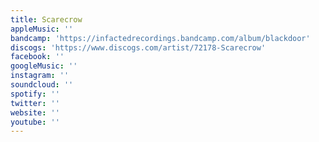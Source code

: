 ```yaml
---
title: Scarecrow
appleMusic: ''
bandcamp: 'https://infactedrecordings.bandcamp.com/album/blackdoor'
discogs: 'https://www.discogs.com/artist/72178-Scarecrow'
facebook: ''
googleMusic: ''
instagram: ''
soundcloud: ''
spotify: ''
twitter: ''
website: ''
youtube: ''
---
```

